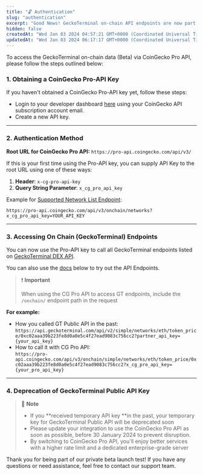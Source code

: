 ```yaml
---
title: "🔓 Authentication"
slug: "authentication"
excerpt: "Good News! GeckoTerminal on-chain API endpoints are now part of CoinGecko Pro API  🔥🔥"
hidden: false
createdAt: "Wed Jan 03 2024 04:57:21 GMT+0000 (Coordinated Universal Time)"
updatedAt: "Wed Jan 03 2024 06:17:17 GMT+0000 (Coordinated Universal Time)"
---
```

To access the GeckoTerminal on-chain data (Beta) via CoinGecko Pro API, please follow the steps outlined below:

### 1. Obtaining a CoinGecko Pro-API Key

If you haven't obtained a CoinGecko Pro-API key yet, follow these steps:

- Login to your developer dashboard [here](https://www.coingecko.com/en/developers/dashboard) using your CoinGecko API subscription account email.
- Create a new API key.

***

### 2. Authentication Method

**Root URL for CoinGecko Pro API:** `https://pro-api.coingecko.com/api/v3/`

If this is your first time using the Pro-API key, you can supply API Key to the root URL using one of these ways:

1. **Header**: `x-cg-pro-api-key`
2. **Query String Parameter**: `x_cg_pro_api_key`

Example for [Supported Network List Endpoint](/reference/networks_list):

`https://pro-api.coingecko.com/api/v3/onchain/networks?x_cg_pro_api_key=YOUR_API_KEY`

***

### 3. Accessing On Chain (GeckoTerminal) Endpoints

You can now use the Pro-API key to call all GeckoTerminal endpoints listed on [GeckoTerminal DEX API](https://www.geckoterminal.com/dex-api). 

You can also use the [docs](/reference/simple_token_price-1) below to try out the API Endpoints.

> ❗️ **Important**
> 
> When using the CG Pro API to access GT endpoints, include the `/onchain/` endpoint path in the request

**For example:**

- How you called GT Public API in the past:  
  `https://api.geckoterminal.com/api/v2/simple/networks/eth/token_price/0xc02aaa39b223fe8d0a0e5c4f27ead9083c756cc2?partner_api_key={your_api_key}`
- How to call it with CG Pro API:  
  `https://pro-api.coingecko.com/api/v3/onchain/simple/networks/eth/token_price/0xc02aaa39b223fe8d0a0e5c4f27ead9083c756cc2?x_cg_pro_api_key={your_pro_api_key}`

***

### 4. Deprecation of GeckoTerminal Public API Key

> 📘 **Note**
> 
> - If you **received temporary API key **in the past, your temporary key for GeckoTerminal Public API will be deprecated soon
> - Please update your integration to use the CoinGecko Pro API as soon as possible, before 30 January 2024 to prevent disruption. 
> - By switching to CoinGecko Pro API, you'll enjoy better services with a higher rate limit and a dedicated enterprise-grade server

Thank you for being part of our private beta launch test! If you have any questions or need assistance, feel free to contact our support team.
